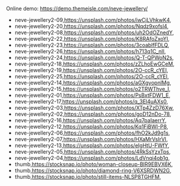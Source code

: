 Online demo: https://demo.themeisle.com/neve-jewellery/




- neve-jewellery2-09,https://unsplash.com/photos/iwCjLVhkwK4,
- neve-jewellery2-20,https://unsplash.com/photos/Nqdz9xofsl4,
- neve-jewellery2-08,https://unsplash.com/photos/uh2OdOZnedY,
- neve-jewellery2-22,https://unsplash.com/photos/K8RAfoZxoYI,
- neve-jewellery2-23,https://unsplash.com/photos/3coablfFDLQ,
- neve-jewellery2-26,https://unsplash.com/photos/h713q1C_nII,
- neve-jewellery2-24,https://unsplash.com/photos/Q-T-QPWoN2s,
- neve-jewellery2-18,https://unsplash.com/photos/zZLhoEwGCeM,
- neve-jewellery2-19,https://unsplash.com/photos/2O-ccR_cYEI,
- neve-jewellery2-25,https://unsplash.com/photos/2O-ccR_cYEI,
- neve-jewellery2-14,https://unsplash.com/photos/aGXgyopnlMg,
- neve-jewellery2-15,https://unsplash.com/photos/o2TRWThve_I,
- neve-jewellery2-01,https://unsplash.com/photos/PsBxtFDW1_E,
- neve-jewellery2-17,https://unsplash.com/photos/q_3El4uAXs0,
- neve-jewellery2-03,https://unsplash.com/photos/XTp4ZzD76Xw,
- neve-jewellery2-02,https://unsplash.com/photos/goD12nDo-78,
- neve-jewellery2-16,https://unsplash.com/photos/Aq7paIaerrY,
- neve-jewellery2-12,https://unsplash.com/photos/Kq1FiBWI-P8,
- neve-jewellery2-06,https://unsplash.com/photos/fhO2kJd9g1s,
- neve-jewellery2-07,https://unsplash.com/photos/HXaMrVsIrVI,
- neve-jewellery2-13,https://unsplash.com/photos/eIgHtU-FWfY,
- neve-jewellery2-05,https://unsplash.com/photos/4RkSsYzxTps,
- neve-jewellery2-04,https://unsplash.com/photos/LdVnqi4ob1g,
- thumb,https://stocksnap.io/photo/woman-closeup-BIR9EBVX6K,
- thumb,https://stocksnap.io/photo/diamond-ring-V6XSRDWN2G,
- thumb,https://stocksnap.io/photo/still-items-NLSP8TGHFM,